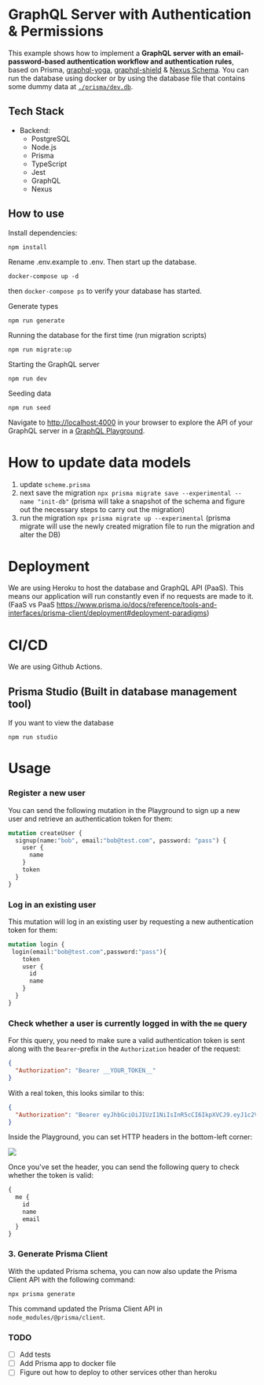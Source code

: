 # GraphQL Server with Authentication & Permissions

This example shows how to implement a **GraphQL server with an email-password-based authentication workflow and authentication rules**, based on Prisma, [graphql-yoga](https://github.com/prisma/graphql-yoga), [graphql-shield](https://github.com/maticzav/graphql-shield) & [Nexus Schema](https://nxs.li/components/standalone/schema). You can run the database using docker or by using the database file that contains some dummy data at [`./prisma/dev.db`](./prisma/dev.db).

## Tech Stack

- Backend:
  - PostgreSQL
  - Node.js
  - Prisma
  - TypeScript
  - Jest
  - GraphQL
  - Nexus

## How to use


Install dependencies:

```
npm install
```


Rename .env.example to .env. Then start up the database.

```
docker-compose up -d
```
then `docker-compose ps` to verify your database has started.

Generate types

```
npm run generate
```

Running the database for the first time (run migration scripts)

```
npm run migrate:up
```

Starting the GraphQL server

```
npm run dev
```

Seeding data

```
npm run seed
```

Navigate to [http://localhost:4000](http://localhost:4000) in your browser to explore the API of your GraphQL server in a [GraphQL Playground](https://github.com/prisma/graphql-playground).


# How to update data models

1) update `scheme.prisma`
2) next save the migration `npx prisma migrate save --experimental --name "init-db"` (prisma will take a snapshot of the schema and figure out the necessary steps to carry out the migration)
3) run the migration `npx prisma migrate up --experimental` (prisma migrate will use the newly created migration file to run the migration and alter the DB)


# Deployment

We are using Heroku to host the database and GraphQL API (PaaS).
This means our application will run constantly even if no requests are made to it. (FaaS vs PaaS https://www.prisma.io/docs/reference/tools-and-interfaces/prisma-client/deployment#deployment-paradigms)

# CI/CD

We are using Github Actions.

## Prisma Studio (Built in database management tool)
If you want to view the database
```
npm run studio
```

# Usage
### Register a new user

You can send the following mutation in the Playground to sign up a new user and retrieve an authentication token for them:

```graphql
mutation createUser {
  signup(name:"bob", email:"bob@test.com", password: "pass") {
    user {
      name
    }
    token
  }
}
```

### Log in an existing user

This mutation will log in an existing user by requesting a new authentication token for them:

```graphql
mutation login {
 login(email:"bob@test.com",password:"pass"){
    token
    user {
      id
      name
    }
  }
}
```

### Check whether a user is currently logged in with the `me` query

For this query, you need to make sure a valid authentication token is sent along with the `Bearer`-prefix in the `Authorization` header of the request:

```json
{
  "Authorization": "Bearer __YOUR_TOKEN__"
}
```

With a real token, this looks similar to this:

```json
{
  "Authorization": "Bearer eyJhbGciOiJIUzI1NiIsInR5cCI6IkpXVCJ9.eyJ1c2VySWQiOiJjanAydHJyczFmczE1MGEwM3kxaWl6c285IiwiaWF0IjoxNTQzNTA5NjY1fQ.Vx6ad6DuXA0FSQVyaIngOHYVzjKwbwq45flQslnqX04"
}
```

Inside the Playground, you can set HTTP headers in the bottom-left corner:

![](https://imgur.com/ToRcCTj.png)

Once you've set the header, you can send the following query to check whether the token is valid:

```graphql
{
  me {
    id
    name
    email
  }
}
```

### 3. Generate Prisma Client

With the updated Prisma schema, you can now also update the Prisma Client API with the following command:

```
npx prisma generate
```

This command updated the Prisma Client API in `node_modules/@prisma/client`.

### TODO
- [ ] Add tests
- [ ] Add Prisma app to docker file
- [ ] Figure out how to deploy to other services other than heroku
